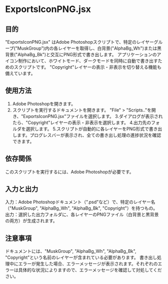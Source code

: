 # ExportsIconPNG.jsx
## 目的
"ExportsIconPNG.jsx" はAdobe Photoshopスクリプトで、特定のレイヤーグループ("MuskGroup")内の各レイヤーを取得し、白背景("AlphaBg_Wh")または黒背景("AlphaBg_Bk")と交互にPNG形式で書き出します。
アプリケーションのアイコン制作において、ホワイトモード、ダークモードを同時に自動で書き出すためのスクリプトです。
"Copyright"レイヤーの表示・非表示を切り替える機能も備えています。

## 使用方法
1. Adobe Photoshopを開きます。
2. スクリプトを実行するドキュメントを開きます。
"File" > "Scripts.."を開き、"ExportsIconPNG.jsx"ファイルを選択します。
3.ダイアログが表示されたら、"Copyright"レイヤーの表示・非表示を選択します。
4.出力先のフォルダを選択します。
5.スクリプトが自動的に各レイヤーをPNG形式で書き出します。プログレスバーが表示され、全ての書き出し処理の進捗状況を確認できます。

## 依存関係
このスクリプトを実行するには、Adobe Photoshopが必要です。

## 入力と出力
入力：Adobe Photoshopドキュメント（".psd"など）で、特定のレイヤー名（"MuskGroup", "AlphaBg_Wh", "AlphaBg_Bk", "Copyright"）を持つもの。
出力：選択した出力フォルダに、各レイヤーのPNGファイル（白背景と黒背景の両方）が生成されます。

## 注意事項
ドキュメントには、"MuskGroup", "AlphaBg_Wh", "AlphaBg_Bk", "Copyright"という名前のレイヤーが含まれている必要があります。
書き出し処理中にエラーが発生した場合、エラーメッセージが表示されます。それぞれのエラーは具体的な状況によりますので、エラーメッセージを確認して対処してください。
